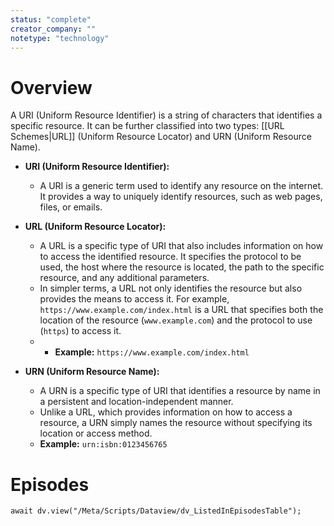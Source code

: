 ```yaml
---
status: "complete"
creator_company: ""
notetype: "technology"
---
```


# Overview
A URI (Uniform Resource Identifier) is a string of characters that identifies a specific resource. It can be further classified into two types: [[URL Schemes|URL]] (Uniform Resource Locator) and URN (Uniform Resource Name).

- **URI (Uniform Resource Identifier):** 
  - A URI is a generic term used to identify any resource on the internet. It provides a way to uniquely identify resources, such as web pages, files, or emails.
  
- **URL (Uniform Resource Locator):** 
  - A URL is a specific type of URI that also includes information on how to access the identified resource. It specifies the protocol to be used, the host where the resource is located, the path to the specific resource, and any additional parameters.
  - In simpler terms, a URL not only identifies the resource but also provides the means to access it. For example, `https://www.example.com/index.html` is a URL that specifies both the location of the resource (`www.example.com`) and the protocol to use (`https`) to access it.
  - - **Example:** `https://www.example.com/index.html`

- **URN (Uniform Resource Name):**
  - A URN is a specific type of URI that identifies a resource by name in a persistent and location-independent manner.
  - Unlike a URL, which provides information on how to access a resource, a URN simply names the resource without specifying its location or access method.
  - **Example:** `urn:isbn:0123456765`

# Episodes
```dataviewjs
await dv.view("/Meta/Scripts/Dataview/dv_ListedInEpisodesTable");
```
